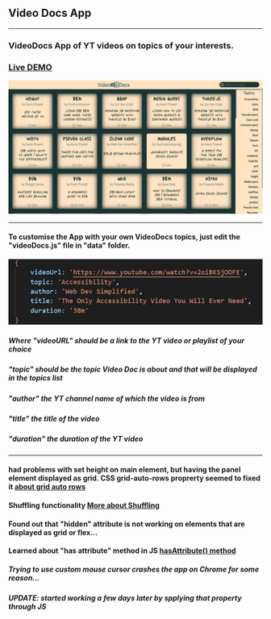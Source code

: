 ## Video Docs App
___

### VideoDocs App of YT videos on topics of your interests.

### **[Live DEMO]()**

![DEMO](./screenshot.png)
___

#### To customise the App with your own VideoDocs topics, just edit the "videoDocs.js" file in "data" folder. 

![MANUAL](./manual.png)

##### Where "videoURL" should be a link to the YT video or playlist of your choice
##### "topic" should be the topic Video Doc is about and that will be displayed in the topics list
##### "author" the YT channel name of which the video is from
##### "title" the title of the video
##### "duration" the duration of the YT video
___

#### had problems with set height on main element, but having the panel element displayed as grid. CSS grid-auto-rows proprerty seemed to fixed it [about grid auto rows](https://developer.mozilla.org/en-US/docs/Web/CSS/grid-auto-rows)

#### Shuffling functionality [More about Shuffling](https://www.freecodecamp.org/news/how-to-shuffle-an-array-of-items-using-javascript-or-typescript/)

#### Found out that "hidden" attribute is not working on elements that are displayed as grid or flex...

#### Learned about "has attribute" method in JS [hasAttribute() method](https://developer.mozilla.org/en-US/docs/Web/API/Element/hasAttribute)

##### Trying to use custom mouse cursor crashes the app on Chrome for some reason...
##### UPDATE: started working a few days later by spplying that property through JS